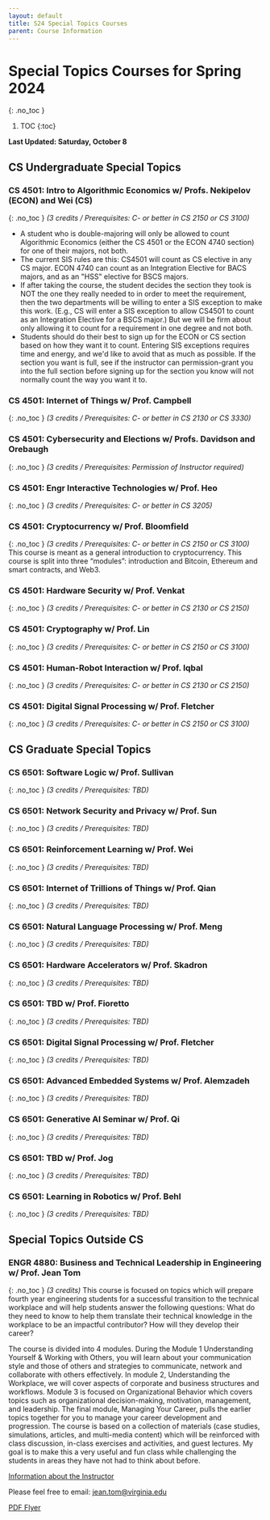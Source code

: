 ```yaml
---
layout: default
title: S24 Special Topics Courses
parent: Course Information
---
```


# Special Topics Courses for Spring 2024
{: .no_toc }

1. TOC
{:toc}


__Last Updated: Saturday, October 8__

## CS Undergraduate Special Topics

### CS 4501: Intro to Algorithmic Economics w/ Profs. Nekipelov (ECON) and Wei (CS)
{: .no_toc }
_(3 credits  / Prerequisites: C- or better in CS 2150 or CS 3100)_  

- A student who is double-majoring will only be allowed to count Algorithmic Economics (either the CS 4501 or the ECON 4740 section) for one of their majors, not both.
- The current SIS rules are this:  CS4501 will count as CS elective in any CS major. ECON 4740 can count as an Integration Elective for BACS majors, and as an "HSS" elective for BSCS majors.
- If after taking the course, the student decides the section they took is NOT the one they really needed to in order to meet the requirement, then the two departments will be willing to enter a SIS exception to make this work.  (E.g., CS will enter a SIS exception to allow CS4501 to count as an Integration Elective for a BSCS major.)  But we will be firm about only allowing it to count for a requirement in one degree and not both.
- Students should do their best to sign up for the ECON or CS section based on how they want it to count.  Entering SIS exceptions requires time and energy, and we'd like to avoid that as much as possible.  If the section you want is full, see if the instructor can permission-grant you into the full section before signing up for the section you know will not normally count the way you want it to.

### CS 4501: Internet of Things w/ Prof. Campbell
{: .no_toc }
_(3 credits  / Prerequisites: C- or better in CS 2130 or CS 3330)_  

### CS 4501: Cybersecurity and Elections w/ Profs. Davidson and Orebaugh
{: .no_toc }
_(3 credits  / Prerequisites: Permission of Instructor required)_    

### CS 4501: Engr Interactive Technologies w/ Prof. Heo
{: .no_toc }
_(3 credits  / Prerequisites: C- or better in CS 3205)_  

### CS 4501: Cryptocurrency w/ Prof. Bloomfield
{: .no_toc }
_(3 credits  / Prerequisites: C- or better in CS 2150 or CS 3100)_     
This course is meant as a general introduction to cryptocurrency. This course is split into three “modules”: introduction and Bitcoin, Ethereum and smart contracts, and Web3.

### CS 4501: Hardware Security w/ Prof. Venkat
{: .no_toc }
_(3 credits  / Prerequisites: C- or better in CS 2130 or CS 2150)_  

### CS 4501: Cryptography w/ Prof. Lin
{: .no_toc }
_(3 credits  / Prerequisites: C- or better in CS 2150 or CS 3100)_  

### CS 4501: Human-Robot Interaction w/ Prof. Iqbal
{: .no_toc }
_(3 credits  / Prerequisites: C- or better in CS 2130 or CS 2150)_  

### CS 4501: Digital Signal Processing w/ Prof. Fletcher
{: .no_toc }
_(3 credits  / Prerequisites: C- or better in CS 2150 or CS 3100)_  



## CS Graduate Special Topics

### CS 6501: Software Logic w/ Prof. Sullivan
{: .no_toc }
_(3 credits  / Prerequisites: TBD)_  

### CS 6501: Network Security and Privacy w/ Prof. Sun
{: .no_toc }
_(3 credits  / Prerequisites: TBD)_  

### CS 6501: Reinforcement Learning w/ Prof. Wei
{: .no_toc }
_(3 credits  / Prerequisites: TBD)_  

### CS 6501: Internet of Trillions of Things w/ Prof. Qian
{: .no_toc }
_(3 credits  / Prerequisites: TBD)_  

### CS 6501: Natural Language Processing w/ Prof. Meng
{: .no_toc }
_(3 credits  / Prerequisites: TBD)_  

### CS 6501: Hardware Accelerators w/ Prof. Skadron
{: .no_toc }
_(3 credits  / Prerequisites: TBD)_  

### CS 6501: TBD w/ Prof. Fioretto
{: .no_toc }
_(3 credits  / Prerequisites: TBD)_  

### CS 6501: Digital Signal Processing w/ Prof. Fletcher
{: .no_toc }
_(3 credits  / Prerequisites: TBD)_  

### CS 6501: Advanced Embedded Systems w/ Prof. Alemzadeh
{: .no_toc }
_(3 credits  / Prerequisites: TBD)_  

### CS 6501: Generative AI Seminar w/ Prof. Qi
{: .no_toc }
_(3 credits  / Prerequisites: TBD)_  

### CS 6501: TBD w/ Prof. Jog
{: .no_toc }
_(3 credits  / Prerequisites: TBD)_  

### CS 6501: Learning in Robotics w/ Prof. Behl
{: .no_toc }
_(3 credits  / Prerequisites: TBD)_  


## Special Topics Outside CS

### ENGR 4880: Business and Technical Leadership in Engineering w/ Prof. Jean Tom
{: .no_toc }
_(3 credits)_
This course is focused on topics which will prepare fourth year engineering students for a successful transition to the technical workplace and will help students answer the following questions: What do they need to know to help them translate their technical knowledge in the workplace to be an impactful contributor? How will they develop their career?  

The course is divided into 4 modules. During the Module 1 Understanding Yourself & Working with Others, you will learn about your communication style and those of others and strategies to communicate, network and collaborate with others effectively. In module 2, Understanding the Workplace, we will cover aspects of corporate and business structures and workflows.   Module 3 is focused on Organizational Behavior which covers topics such as organizational decision-making, motivation, management, and leadership. The final module, Managing Your Career, pulls the earlier topics together for you to manage your career development and progression. The course is based on a collection of materials (case studies, simulations, articles, and multi-media content) which will be reinforced with class discussion, in-class exercises and activities, and guest lectures.  My goal is to make this a very useful and fun class while challenging the students in areas they have not had to think about before.  

[Information about the Instructor](https://engineering.virginia.edu/news/2023/09/pharmaceutical-development-exec-brings-decades-leadership-experience-visiting) 

Please feel free to email: [jean.tom@virginia.edu](mailto:jean.tom@virginia.edu)

[PDF Flyer](/semester/s24/engr4880-s24.pdf)
